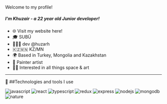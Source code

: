
Welcome to my profile!
##### I'm Khuzair - a 22 year old Junior developer!

* 🌐 Visit my website here!
* 🎓 SUBÜ
* 👨🏻‍💻 dev @huzarh
* 🇰🇿🇲🇳 KZ/MN
* 🌍 Based in Turkey, Mongolia and Kazakhstan
* 🌄 Painter artist
* 🚀🎨 Interested in all things space & art

---

🔬 ##Technologies and tools I use

![javascript](https://camo.githubusercontent.com/cf1a0ef083a2372d7f66b4691d5d25bfd8c098f42871e8da90edb1f32ed187c4/68747470733a2f2f696d672e736869656c64732e696f2f62616467652f2d4a6176615363726970742d626c61636b3f7374796c653d666c61742d737175617265266c6f676f3d6a617661736372697074) 
![react](https://camo.githubusercontent.com/137a7a0f28f9e326bcc81a5a0bd853c86435143774c15642d827a5788e778667/68747470733a2f2f696d672e736869656c64732e696f2f62616467652f2d52656163742d626c61636b3f7374796c653d666c61742d737175617265266c6f676f3d7265616374)
![typescript](https://camo.githubusercontent.com/af1b0665f29a709d4a002ffab3e36f30b16f42fbcf018639b91040b873360a20/68747470733a2f2f696d672e736869656c64732e696f2f62616467652f2d547970655363726970742d626c61636b3f7374796c653d666c61742d737175617265266c6f676f3d74797065736372697074)
![redux](https://camo.githubusercontent.com/b1922697e9154f36e1ab443df75b67690b94a326f3bf852409787bc9deaa62cb/68747470733a2f2f696d672e736869656c64732e696f2f62616467652f2d52656475782d626c61636b3f7374796c653d666c61742d737175617265266c6f676f3d7265647578)
![express](https://camo.githubusercontent.com/985831ce44b32b2881cf301313b5a970228a4c382c6dcd54ff1a26d3de84015d/68747470733a2f2f696d672e736869656c64732e696f2f62616467652f2d457870726573732d626c61636b3f7374796c653d666c61742d737175617265266c6f676f3d65787072657373)
![nodejs](https://camo.githubusercontent.com/cec92673ea713fa89ba2ae2033daf5851f6f39393ff5b93231aa707d424638d9/68747470733a2f2f696d672e736869656c64732e696f2f62616467652f2d4e6f64656a732d626c61636b3f7374796c653d666c61742d737175617265266c6f676f3d4e6f64652e6a73)
![mongodb](https://camo.githubusercontent.com/392fa71fd2737088b6d21ba33f3d2fb6e1ac7c61142cdbe56c1d688ecf781ab8/68747470733a2f2f696d672e736869656c64732e696f2f62616467652f2d4d6f6e676f44422d626c61636b3f7374796c653d666c61742d737175617265266c6f676f3d6d6f6e676f6462)
![nature](https://i.pinimg.com/originals/f9/47/74/f94774094cdb0632c80e94a27d4de239.gif)
<!---
huzarh/huzarh is a ✨ special ✨ repository because its `README.md` (this file) appears on your GitHub profile.
You can click the Preview link to take a look at your changes.
--->
